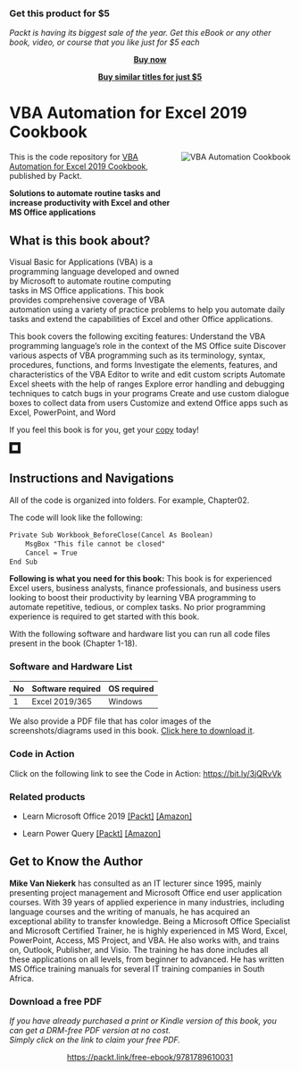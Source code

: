 
### Get this product for $5

<i>Packt is having its biggest sale of the year. Get this eBook or any other book, video, or course that you like just for $5 each</i>


<b><p align='center'>[Buy now](https://packt.link/9781789610031)</p></b>


<b><p align='center'>[Buy similar titles for just $5](https://subscription.packtpub.com/search)</p></b>


# VBA Automation for Excel 2019 Cookbook

<a href="https://www.packtpub.com/business-other/vba-automation-cookbook?utm_source=github&utm_medium=repository&utm_campaign=9781789610031"><img src="https://static.packt-cdn.com/products/9781789610031/cover/smaller" alt="VBA Automation Cookbook" height="256px" align="right"></a>

This is the code repository for [VBA Automation for Excel 2019 Cookbook](https://www.packtpub.com/business-other/vba-automation-cookbook?utm_source=github&utm_medium=repository&utm_campaign=9781789610031), published by Packt.

**Solutions to automate routine tasks and increase productivity with Excel and other MS Office applications**

## What is this book about?
Visual Basic for Applications (VBA) is a programming language developed and owned by Microsoft to automate routine computing tasks in MS Office applications. This book provides comprehensive coverage of VBA automation using a variety of practice problems to help you automate daily tasks and extend the capabilities of Excel and other Office applications. 

This book covers the following exciting features:
Understand the VBA programming language’s role in the context of the MS Office suite
Discover various aspects of VBA programming such as its terminology, syntax, procedures, functions, and forms
Investigate the elements, features, and characteristics of the VBA Editor to write and edit custom scripts
Automate Excel sheets with the help of ranges
Explore error handling and debugging techniques to catch bugs in your programs
Create and use custom dialogue boxes to collect data from users
Customize and extend Office apps such as Excel, PowerPoint, and Word

If you feel this book is for you, get your [copy](https://www.amazon.com/dp/1789610036) today!

<a href="https://www.packtpub.com/?utm_source=github&utm_medium=banner&utm_campaign=GitHubBanner"><img src="https://raw.githubusercontent.com/PacktPublishing/GitHub/master/GitHub.png" 
alt="https://www.packtpub.com/" border="5" /></a>

## Instructions and Navigations
All of the code is organized into folders. For example, Chapter02.

The code will look like the following:
```
Private Sub Workbook_BeforeClose(Cancel As Boolean)
    MsgBox "This file cannot be closed"
    Cancel = True
End Sub
```

**Following is what you need for this book:**
This book is for experienced Excel users, business analysts, finance professionals, and business users looking to boost their productivity by learning VBA programming to automate repetitive, tedious, or complex tasks. No prior programming experience is required to get started with this book.

With the following software and hardware list you can run all code files present in the book (Chapter 1-18).
### Software and Hardware List
| No | Software required | OS required |
| -------- | ------------------------------------ | ----------------------------------- |
| 1 | Excel 2019/365 | Windows |

We also provide a PDF file that has color images of the screenshots/diagrams used in this book. [Click here to download it](https://static.packt-cdn.com/downloads/9781789610031_ColorImages.pdf).

### Code in Action
Click on the following link to see the Code in Action: 
https://bit.ly/3jQRvVk

### Related products
* Learn Microsoft Office 2019 [[Packt]](https://www.packtpub.com/product/learn-microsoft-office-2019/9781839217258?utm_source=github&utm_medium=repository&utm_campaign=9781839217258) [[Amazon]](https://www.amazon.com/dp/1839217251)

* Learn Power Query [[Packt]](https://www.packtpub.com/product/learn-power-query/9781839219719?utm_source=github&utm_medium=repository&utm_campaign=9781839219719) [[Amazon]](https://www.amazon.com/dp/B08739LHNN)

## Get to Know the Author
**Mike Van Niekerk** has consulted as an IT lecturer since 1995, mainly presenting project management and Microsoft Office end user application courses. With 39 years of applied experience in many industries, including language courses and the writing of manuals, he has acquired an exceptional ability to transfer knowledge. Being a Microsoft Office Specialist and Microsoft Certified Trainer, he is highly experienced in MS Word, Excel, PowerPoint, Access, MS Project, and VBA. He also works with, and trains on, Outlook, Publisher, and Visio. The training he has done includes all these applications on all levels, from beginner to advanced. He has written MS Office training manuals for several IT training companies in South Africa.
### Download a free PDF

 <i>If you have already purchased a print or Kindle version of this book, you can get a DRM-free PDF version at no cost.<br>Simply click on the link to claim your free PDF.</i>
<p align="center"> <a href="https://packt.link/free-ebook/9781789610031">https://packt.link/free-ebook/9781789610031 </a> </p>